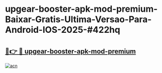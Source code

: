 # upgear-booster-apk-mod-premium-Baixar-Gratis-Ultima-Versao-Para-Android-IOS-2025-#422hq

# <h2><a href="https://ainizakaria.my?title=upgear-booster-apk-mod-premium&ref=24M">🔗👉 🔴 upgear-booster-apk-mod-premium</a></h2>

[![acn](https://github.com/user-attachments/assets/0f9c940e-d8b0-45ae-aac7-cd30a18b3e1c)](https://ainizakaria.my?title=upgear-booster-apk-mod-premium&ref=24M)

